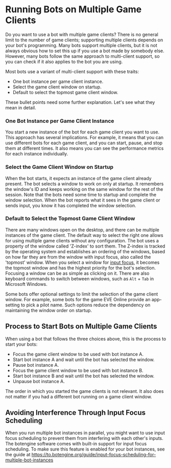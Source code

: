 # Running Bots on Multiple Game Clients

Do you want to use a bot with multiple game clients? There is no general limit to the number of game clients; supporting multiple clients depends on your bot's programming.
Many bots support multiple clients, but it is not always obvious how to set this up if you use a bot made by somebody else. However, many bots follow the same approach to multi-client support, so you can check if it also applies to the bot you are using.

Most bots use a variant of multi-client support with these traits:

+ One bot instance per game client instance.
+ Select the game client window on startup.
+ Default to select the topmost game client window.

These bullet points need some further explanation. Let's see what they mean in detail.

### One Bot Instance per Game Client Instance

You start a new instance of the bot for each game client you want to use. This approach has several implications. For example, it means that you can use different bots for each game client, and you can start, pause, and stop them at different times. It also means you can see the performance metrics for each instance individually.

### Select the Game Client Window on Startup

When the bot starts, it expects an instance of the game client already present. The bot selects a window to work on only at startup. It remembers the window's ID and keeps working on the same window for the rest of the session. Note that the bots need some time to startup and complete the window selection. When the bot reports what it sees in the game client or sends input, you know it has completed the window selection.

### Default to Select the Topmost Game Client Window

There are many windows open on the desktop, and there can be multiple instances of the game client. The default way to select the right one allows for using multiple game clients without any configuration. The bot uses a property of the window called 'Z-index' to sort them. The Z-index is tracked by the operating system and establishes an ordering of the windows, based on how far they are from the window with input focus, also called the 'topmost' window.
When you select a window for [input focus](https://en.wikipedia.org/wiki/Focus_(computing)), it becomes the topmost window and has the highest priority for the bot's selection. Focusing a window can be as simple as clicking on it. There are also keyboard commands to switch between windows, such as `Alt` + `Tab` in Microsoft Windows.

Some bots offer optional settings to limit the selection of the game client window. For example, some bots for the game EVE Online provide an app-setting to pick a pilot name. Such options reduce the dependency on maintaining the window order on startup.

## Process to Start Bots on Multiple Game Clients

When using a bot that follows the three choices above, this is the process to start your bots:

+ Focus the game client window to be used with bot instance A.
+ Start bot instance A and wait until the bot has selected the window.
+ Pause bot instance A.
+ Focus the game client window to be used with bot instance B.
+ Start bot instance B and wait until the bot has selected the window.
+ Unpause bot instance A.

The order in which you started the game clients is not relevant. It also does not matter if you had a different bot running on a game client window.

## Avoiding Interference Through Input Focus Scheduling

When you run multiple bot instances in parallel, you might want to use input focus scheduling to prevent them from interfering with each other's inputs. The botengine software comes with built-in support for input focus scheduling. To make sure this feature is enabled for your bot instances, see the guide at https://to.botengine.org/guide/input-focus-scheduling-for-multiple-bot-instances
